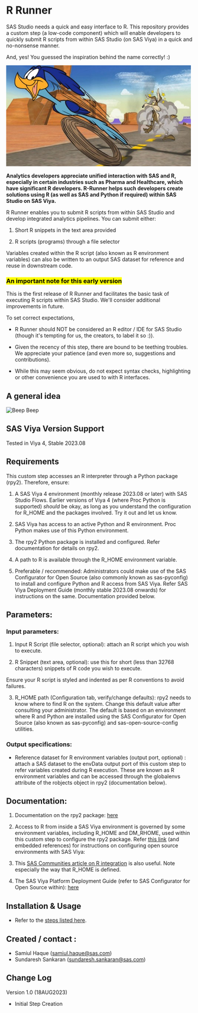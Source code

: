 # R Runner
SAS Studio needs a quick and easy interface to R. This repository provides a custom step (a low-code component) which will enable developers to quickly submit R scripts from within SAS Studio (on SAS Viya) in a quick and no-nonsense manner.

And, yes! You guessed the inspiration behind the name correctly! :)

![R-Runner, beep beep!](/img/road-runner.jpg)

**Analytics developers appreciate unified interaction with SAS and R, especially in certain industries such as Pharma and Healthcare, which have significant R developers.  R-Runner helps such developers create solutions using R (as well as SAS and Python if required) within SAS Studio on SAS Viya.**

R Runner enables you to submit R scripts from within SAS Studio and develop integrated analytics pipelines. You can submit either:

1. Short R snippets in the text area provided

2. R scripts (programs) through a file selector

Variables created within the R script (also known as R environment variables) can also be written to an output SAS dataset for reference and reuse in downstream code.

### <mark> An important note for this early version </mark>
This is the first release of R Runner and facilitates the basic task of executing R scripts within SAS Studio.  We'll consider additional improvements in future.

To set correct expectations,

- R Runner should NOT be considered an R editor / IDE for SAS Studio (though it's tempting for us, the creators, to label it so :)).   

- Given the recency of this step, there are bound to be teething troubles.  We appreciate your patience (and even more so, suggestions and contributions). 

- While this may seem obvious, do not expect syntax checks, highlighting or other convenience you are used to with R interfaces.



## A general idea

![Beep Beep](.)

## SAS Viya Version Support
Tested in Viya 4, Stable 2023.08


## Requirements

This custom step accesses an R interpreter through a Python package (rpy2).  Therefore, ensure:

1. A SAS Viya 4 environment (monthly release 2023.08 or later) with SAS Studio Flows.  Earlier versions of Viya 4 (where Proc Python is supported) *should* be okay, as long as you understand the configuration for R_HOME and the packages involved. Try it out and let us know.

2. SAS Viya has access to an active Python and R environment.  Proc Python makes use of this Python environment.

3. The rpy2 Python package is installed and configured. Refer documentation for details on rpy2.

4. A path to R is available through the R_HOME environment variable.

5. Preferable / recommended:  Administrators could make use of the SAS Configurator for Open Source (also commonly known as sas-pyconfig) to install and configure Python and R access from SAS Viya.  Refer SAS Viya Deployment Guide (monthly stable 2023.08 onwards) for instructions on the same. Documentation provided below.


## Parameters:

### Input parameters:

1. Input R Script (file selector, optional):  attach an R script which you wish to execute.

2. R Snippet (text area, optional): use this for short (less than 32768 characters) snippets of R code you wish to execute.

Ensure your R script is styled and  indented as per R conventions to avoid failures.

3. R_HOME path (Configuration tab, verify/change defaults): rpy2  needs to know where to find R on the system.  Change this default value after consulting your administrator.  The default is based on an environment where R and Python are installed using the SAS Configurator for Open Source (also known as sas-pyconfig) and sas-open-source-config utilities.


### Output specifications:

* Reference dataset for R environment variables (output port, optional) : attach a SAS dataset to the envData output port of this custom step to refer variables created during R execution.  These are known as R environment variables and can be accessed through the globalenvs attribute of the robjects object in rpy2 (documentation below).

## Documentation:

1. Documentation on the rpy2 package: [here](https://rpy2.github.io/doc/latest/html/introduction.html)

2. Access to R from inside a SAS Viya environment is governed by some environment variables, including R_HOME and DM_RHOME, used within this custom step to configure the rpy2 package.  Refer [this link](https://go.documentation.sas.com/doc/en/sasadmincdc/default/dplyml0phy0dkr/n08u2yg8tdkb4jn18u8zsi6yfv3d.htm#n0mq2y83d72jr8n1va9uuv04vx76) (and embedded references) for instructions on configuring open source environments with SAS Viya: 

3. This [SAS Communities article on R integration](https://communities.sas.com/t5/SAS-Communities-Library/Configuring-SAS-Viya-for-R-Integration/ta-p/848186) is also useful. Note especially the way that R_HOME is defined. 

4. The SAS Viya Platform Deployment Guide (refer to SAS Configurator for Open Source within): [here](https://go.documentation.sas.com/doc/en/itopscdc/default/itopssr/p1n66p7u2cm8fjn13yeggzbxcqqg.htm?fromDefault=#p19cpvrrjw3lurn135ih46tjm7oi) 


## Installation & Usage
- Refer to the [steps listed here](https://github.com/sassoftware/sas-studio-custom-steps#getting-started---making-a-custom-step-from-this-repository-available-in-sas-studio).


## Created / contact : 

- Samiul Haque (samiul.haque@sas.com)
- Sundaresh Sankaran (sundaresh.sankaran@sas.com)


## Change Log

Version 1.0 (18AUG2023) 
* Initial Step Creation